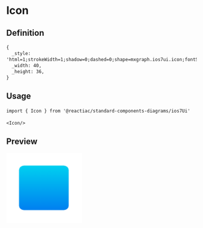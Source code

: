 # Icon

## Definition

```
{
  _style: 'html=1;strokeWidth=1;shadow=0;dashed=0;shape=mxgraph.ios7ui.icon;fontSize=8;fontColor=#ffffff;buttonText=;whiteSpace=wrap;align=center;',
  _width: 40,
  _height: 36,
}
```

## Usage

```
import { Icon } from '@reactiac/standard-components-diagrams/ios7Ui'

<Icon/>
```

## Preview

<img src="./icon.png" width="200"/>

